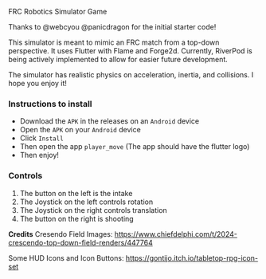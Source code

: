 FRC Robotics Simulator Game

Thanks to 
@webcyou
@panicdragon
for the initial starter code!

This simulator is meant to mimic an FRC match from a top-down perspective. It uses Flutter with Flame and Forge2d. 
Currently, RiverPod is being actively implemented to allow for easier future development.

The simulator has realistic physics on acceleration, inertia, and collisions. 
I hope you enjoy it!


### Instructions to install ###
- Download the ```APK``` in the releases on an ```Android``` device
- Open the ```APK``` on your ```Android``` device
- Click ```Install```
- Then open the app ```player_move``` (The app should have the flutter logo)
- Then enjoy!

### Controls ###
1. The button on the left is the intake
2. The Joystick on the left controls rotation
3. The Joystick on the right controls translation
4. The button on the right is shooting

**Credits**
Cresendo Field Images: https://www.chiefdelphi.com/t/2024-crescendo-top-down-field-renders/447764

Some HUD Icons and Icon Buttons: https://gontijo.itch.io/tabletop-rpg-icon-set
